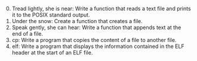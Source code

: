 0. Tread lightly, she is near: Write a function that reads a text file and prints it to the POSIX standard output.
1. Under the snow: Create a function that creates a file.
2. Speak gently, she can hear: Write a function that appends text at the end of a file.
3. cp: Write a program that copies the content of a file to another file.
4. elf: Write a program that displays the information contained in the ELF header at the start of an ELF file.

